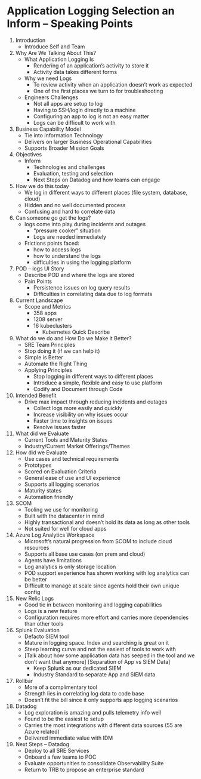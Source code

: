# Application Logging Selection an Inform – Speaking Points

1. Introduction
   - Introduce Self and Team
2. Why Are We Talking About This?
   - What Application Logging Is
     - Rendering of an application’s activity to store it
     - Activity data takes different forms
   - Why we need Logs
     - To review activity when an application doesn’t work as expected
     - One of the first places we turn to for troubleshooting
   - Engineers Challenges
     - Not all apps are setup to log
     - Having to SSH/login directly to a machine
     - Configuring an app to log is not an easy matter
     - Logs can be difficult to work with
3. Business Capability Model
   - Tie into Information Technology
   - Delivers on larger Business Operational Capabilities
   - Supports Broader Mission Goals
4. Objectives
   - Inform
     - Technologies and challenges
     - Evaluation, testing and selection
     - Next Steps on Datadog and how teams can engage
5. How we do this today
   - We log in different ways to different places (file system, database, cloud)
   - Hidden and no well documented process
   - Confusing and hard to correlate data
6. Can someone go get the logs?
   - logs come into play during incidents and outages
     - “pressure cooker” situation
     - Logs are needed immediately
   - Frictions points faced:
     - how to access logs
     - how to understand the logs
     - difficulties in using the logging platform
7. POD – logs UI Story
   - Describe POD and where the logs are stored
   - Pain Points
     - Persistence issues on log query results
     - Difficulties in correlating data due to log formats
8. Current Landscape
   - Scope and Metrics
     - 358 apps
     - 1208 server
     - 16 kubeclusters
       - Kubernetes Quick Describe
9. What do we do and How Do we Make it Better?
   - SRE Team Principles
   - Stop doing it (if we can help it)
   - Simple is Better
   - Automate the Right Thing
   - Applying Principles
     - Stop logging in different ways to different places
     - Introduce a simple, flexible and easy to use platform
     - Codify and Document through Code
10. Intended Benefit
    - Drive max impact through reducing incidents and outages
      - Collect logs more easily and quickly
      - Increase visibility on why issues occur
      - Faster time to insights on issues
      - Resolve issues faster
11. What did we Evaluate
    - Current Tools and Maturity States
    - Industry/Current Market Offerings/Themes
12. How did we Evaluate
    - Use cases and technical requirements
    - Prototypes
    - Scored on Evaluation Criteria
    - General ease of use and UI experience
    - Supports all logging scenarios
    - Maturity states
    - Automation friendly
13. SCOM
    - Tooling we use for monitoring
    - Built with the datacenter in mind
    - Highly transactional and doesn’t hold its data as long as other tools
    - Not suited for well for cloud apps
14. Azure Log Analytics Workspace
    - Microsoft’s natural progression from SCOM to include cloud resources
    - Supports all base use cases (on prem and cloud)
    - Agents have limitations
    - Log analytics is only storage location
    - POD support experience has shown working with log analytics can be better
    - Difficult to manage at scale since agents hold their own unique config
15. New Relic Logs
    - Good tie in between monitoring and logging capabilities
    - Logs is a new feature
    - Configuration requires more effort and carries more dependencies than other tools
16. Splunk Evaluation
    - Defacto SIEM tool
    - Mature in logging space. Index and searching is great on it
    - Steep learning curve and not the easiest of tools to work with
    - [Talk about how some application data has seeped in the tool and we don’t want that anymore] [Separation of App vs SIEM Data]
      - Keep Splunk as our dedicated SIEM
      - Industry Standard to separate App and SIEM data
17. Rollbar
    - More of a complimentary tool
    - Strength lies in correlating log data to code base
    - Doesn’t fit the bill since it only supports app logging scenarios
18. Datadog
    - Log exploration is amazing and pulls telemetry info well
    - Found to be the easiest to setup
    - Carries the most integrations with different data sources (55 are Azure related)
    - Delivered immediate value with IDM
19. Next Steps – Datadog
    - Deploy to all SRE Services
    - Onboard a few teams to POC
    - Evaluate opportunities to consolidate Observability Suite
    - Return to TRB to propose an enterprise standard
